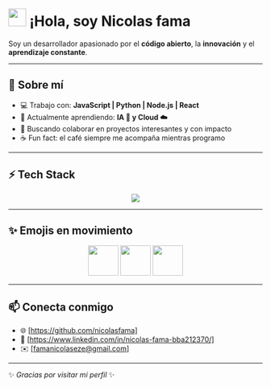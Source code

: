 

# <img src="https://media.giphy.com/media/hvRJCLFzcasrR4ia7z/giphy.gif" width="35"> ¡Hola, soy Nicolas fama

Soy un desarrollador apasionado por el **código abierto**, la **innovación** y el **aprendizaje constante**.  

---

## 🚀 Sobre mí  
- 💻 Trabajo con: **JavaScript | Python | Node.js | React**  
- 🌱 Actualmente aprendiendo: **IA 🤖 y Cloud ☁️**  
- 🤝 Buscando colaborar en proyectos interesantes y con impacto  
- ☕ Fun fact: el café siempre me acompaña mientras programo  

---

## ⚡ Tech Stack  
<p align="center">
  <img src="https://skillicons.dev/icons?i=js,ts,python,react,nodejs,express,html,css,tailwind,docker,git,github" />
</p>

---

## ✨ Emojis en movimiento  
<p align="center">
  <img src="https://media.giphy.com/media/3o7TKtnuHOHHUjR38Y/giphy.gif" width="60">  
  <img src="https://media.giphy.com/media/llarwdtFqG63IlqUR1/giphy.gif" width="60">  
  <img src="https://media.giphy.com/media/26AHONQ79FdWZhAI0/giphy.gif" width="60">  
</p>

---

## 📫 Conecta conmigo  
- 🌐 [https://github.com/nicolasfama]  
- 💼 [https://www.linkedin.com/in/nicolas-fama-bba212370/]  
- ✉️ [famanicolaseze@gmail.com]

---

✨ _Gracias por visitar mi perfil_ ✨

